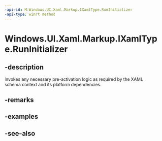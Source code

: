 ```yaml
---
-api-id: M:Windows.UI.Xaml.Markup.IXamlType.RunInitializer
-api-type: winrt method
---
```


<!-- Method syntax
public void RunInitializer()
-->

# Windows.UI.Xaml.Markup.IXamlType.RunInitializer

## -description
Invokes any necessary pre-activation logic as required by the XAML schema context and its platform dependencies.



## -remarks

## -examples

## -see-also
